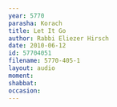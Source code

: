 ```yaml
---
year: 5770
parasha: Korach
title: Let It Go
author: Rabbi Eliezer Hirsch
date: 2010-06-12
id: 57704051
filename: 5770-405-1
layout: audio
moment: 
shabbat: 
occasion: 
---
```


